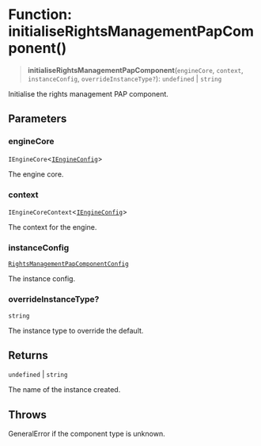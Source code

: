 # Function: initialiseRightsManagementPapComponent()

> **initialiseRightsManagementPapComponent**(`engineCore`, `context`, `instanceConfig`, `overrideInstanceType?`): `undefined` \| `string`

Initialise the rights management PAP component.

## Parameters

### engineCore

`IEngineCore`\<[`IEngineConfig`](../interfaces/IEngineConfig.md)\>

The engine core.

### context

`IEngineCoreContext`\<[`IEngineConfig`](../interfaces/IEngineConfig.md)\>

The context for the engine.

### instanceConfig

[`RightsManagementPapComponentConfig`](../type-aliases/RightsManagementPapComponentConfig.md)

The instance config.

### overrideInstanceType?

`string`

The instance type to override the default.

## Returns

`undefined` \| `string`

The name of the instance created.

## Throws

GeneralError if the component type is unknown.
